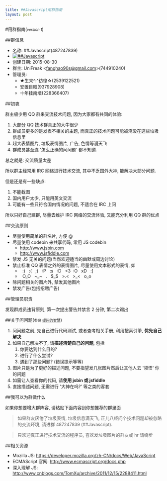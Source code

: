 ```yaml
---
title: ##Javascript用群指南
layout: post
---
```

#用群指南(<small>_version 1_</small>)

##群信息

- 名称: ##Javascript(487247839)
- <a target="_blank" href="http://shang.qq.com/wpa/qunwpa?idkey=5705b77f50b97c169bd50554c8c68c9888d184f4f0c97128a9875d1239a0d685"><img border="0" src="http://pub.idqqimg.com/wpa/images/group.png" alt="##Javascript" title="##Javascript"></a>
- 创建日期: 2015-08-30
- 群主: UniFreak &lt;<fanghao90s@gmail.com>&gt;(744910240)
- 管理员:
    - ★生来^:^彷徨☆(2539122521)
    - 安置目眠(937928908)
    - 十年挂南墙(228366407)

##初衷

群主极少用 QQ 群来交流技术问题, 因为大家都有共同的体验:

1. 大部分 QQ 技术群真正的大牛很少
2. 群成员更多的是发表不相关的主题, 而真正的技术问题可能被淹没在这些垃圾信息里
3. 超大表情图片, 垃圾表情图片, 广告, 色情等漫天飞
4. 群成员甚至连 '怎么正确的问问题' 都不知道.

总之就是: 交流质量太差

所以群主经常用 IRC 网络进行技术交流, 其中不乏国外大神, 能解决大部分问题. 

但是还是有一些缺点:

1. 不能截图
2. 国内用户太少, 只能用英文交流
3. 可能有一些只符合国内情况的问题, 不适合在 IRC 上问

所以只好自己建群, 尽量去维护 IRC 网络的交流体验, 又能充分利用 QQ 群的优点

##交流原则

- 尽量使用简单的群名片, 方便 @
- 尽量使用 codebin 来共享代码, 常用 JS codebin
    - <http://www.jsbin.com>
    - <http://www.jsfiddle.com>
- 禁发 JS 无关的问题(当然欢迎适当的幽默或周边讨论)
- 禁止标准 QQ 表情之外的表情图片, 尽量使用文本形式的表情, 如
    - &nbsp; :) &nbsp; :( &nbsp; ;) &nbsp; :P &nbsp; :s &nbsp; :D &nbsp; <3 &nbsp;:O &nbsp; xD &nbsp; :]
    - &nbsp; O_O &nbsp; ~_~ &nbsp; $.$ &nbsp; $_$ &nbsp; >.< &nbsp; >_< &nbsp; o_o
- 除问题相关的图片外, 禁发其他图片
- 禁发广告(包括招聘广告)

##管理员职责

发现群成员违背原则, 第一次提出警告并禁言 2 分钟, 第二次踢出

##关于问问题(<small>参见 [提问的智慧][askArt]</small>)

1. 问问题之前, 先自己进行代码测试, 或者查考相关手册, 利用搜索引擎, **优先自己解决**
2. 如果自己解决不了, 请**描述清楚自己的问题**, 包括
    1. 你要达到什么目的?
    2. 进行了什么尝试?
    3. 遇到了那些问题? (错误提示等等)
3. 图片只是为了更好的描述问题, 不要指望发几张图片然后让其他人去 '领悟' 你的问题
4. 如需让人查看你的代码, 请**使用 jsbin 或 jsfiddle**
5. 直接描述问题, 无需进行 '大神在吗?' 等之类的客套

##我可以为群做什么

如果你想要增大群阵容, 请粘贴下面内容到你想推荐的群里面

>如果群友厌倦了垃圾表情, 垃圾信息满天飞, 正儿八经问个技术问题却被忽略的交流环境, 请进群 487247839 (##Javascript). 

>只欢迎真正进行技术交流的程序员, 喜欢发垃圾图片的群友或 hr 请绕步

##相关资源

- Mozilla JS: <https://developer.mozilla.org/zh-CN/docs/Web/JavaScript>
- ECMAScript 官网: <http://www.ecmascript.org/docs.php>
- 深入理解 JS: <http://www.cnblogs.com/TomXu/archive/2011/12/15/2288411.html>


[askArt]:http://kb.cnblogs.com/page/181270/


